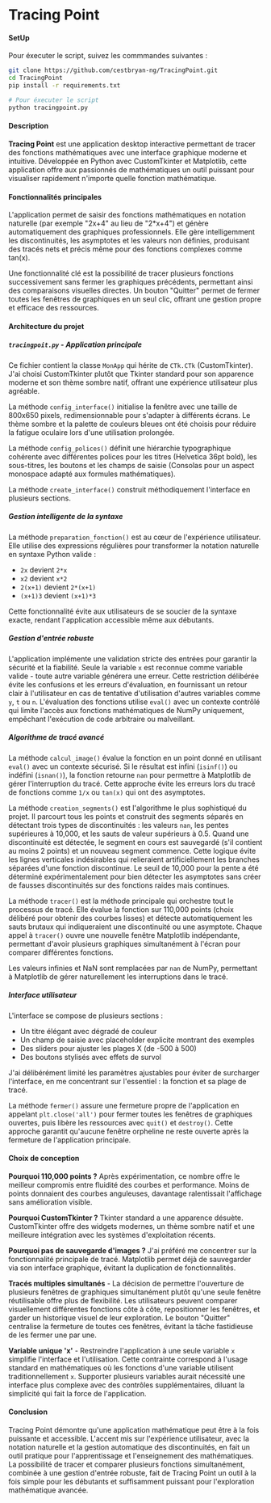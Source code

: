 # Tracing Point


#### SetUp

Pour éxecuter le script, suivez les commmandes suivantes :
```bash
git clone https://github.com/cestbryan-ng/TracingPoint.git
cd TracingPoint
pip install -r requirements.txt

# Pour éxecuter le script
python tracingpoint.py
```


#### Description

**Tracing Point** est une application desktop interactive permettant de tracer des fonctions mathématiques avec une interface graphique moderne et intuitive. Développée en Python avec CustomTkinter et Matplotlib, cette application offre aux passionnés de mathématiques un outil puissant pour visualiser rapidement n'importe quelle fonction mathématique.


#### Fonctionnalités principales

L'application permet de saisir des fonctions mathématiques en notation naturelle (par exemple "2x+4" au lieu de "2*x+4") et génère automatiquement des graphiques professionnels. Elle gère intelligemment les discontinuités, les asymptotes et les valeurs non définies, produisant des tracés nets et précis même pour des fonctions complexes comme tan(x).

Une fonctionnalité clé est la possibilité de tracer plusieurs fonctions successivement sans fermer les graphiques précédents, permettant ainsi des comparaisons visuelles directes. Un bouton "Quitter" permet de fermer toutes les fenêtres de graphiques en un seul clic, offrant une gestion propre et efficace des ressources.


#### Architecture du projet


##### `tracingpoit.py` - Application principale

Ce fichier contient la classe `MonApp` qui hérite de `CTk.CTk` (CustomTkinter). J'ai choisi CustomTkinter plutôt que Tkinter standard pour son apparence moderne et son thème sombre natif, offrant une expérience utilisateur plus agréable.

La méthode `config_interface()` initialise la fenêtre avec une taille de 800x650 pixels, redimensionnable pour s'adapter à différents écrans. Le thème sombre et la palette de couleurs bleues ont été choisis pour réduire la fatigue oculaire lors d'une utilisation prolongée.

La méthode `config_polices()` définit une hiérarchie typographique cohérente avec différentes polices pour les titres (Helvetica 36pt bold), les sous-titres, les boutons et les champs de saisie (Consolas pour un aspect monospace adapté aux formules mathématiques).

La méthode `create_interface()` construit méthodiquement l'interface en plusieurs sections.


##### Gestion intelligente de la syntaxe

La méthode `preparation_fonction()` est au cœur de l'expérience utilisateur. Elle utilise des expressions régulières pour transformer la notation naturelle en syntaxe Python valide :
- `2x` devient `2*x`
- `x2` devient `x*2`
- `2(x+1)` devient `2*(x+1)`
- `(x+1)3` devient `(x+1)*3`

Cette fonctionnalité évite aux utilisateurs de se soucier de la syntaxe exacte, rendant l'application accessible même aux débutants.


##### Gestion d'entrée robuste

L'application implémente une validation stricte des entrées pour garantir la sécurité et la fiabilité. Seule la variable `x` est reconnue comme variable valide - toute autre variable générera une erreur. Cette restriction délibérée évite les confusions et les erreurs d'évaluation, en fournissant un retour clair à l'utilisateur en cas de tentative d'utilisation d'autres variables comme `y`, `t` ou `n`. L'évaluation des fonctions utilise `eval()` avec un contexte contrôlé qui limite l'accès aux fonctions mathématiques de NumPy uniquement, empêchant l'exécution de code arbitraire ou malveillant.


##### Algorithme de tracé avancé

La méthode `calcul_image()` évalue la fonction en un point donné en utilisant `eval()` avec un contexte sécurisé. Si le résultat est infini (`isinf()`) ou indéfini (`isnan()`), la fonction retourne `nan` pour permettre à Matplotlib de gérer l'interruption du tracé. Cette approche évite les erreurs lors du tracé de fonctions comme `1/x` ou `tan(x)` qui ont des asymptotes.

La méthode `creation_segments()` est l'algorithme le plus sophistiqué du projet. Il parcourt tous les points et construit des segments séparés en détectant trois types de discontinuités : les valeurs `nan`, les pentes supérieures à 10,000, et les sauts de valeur supérieurs à 0.5. Quand une discontinuité est détectée, le segment en cours est sauvegardé (s'il contient au moins 2 points) et un nouveau segment commence. Cette logique évite les lignes verticales indésirables qui relieraient artificiellement les branches séparées d'une fonction discontinue. Le seuil de 10,000 pour la pente a été déterminé expérimentalement pour bien détecter les asymptotes sans créer de fausses discontinuités sur des fonctions raides mais continues.

La méthode `tracer()` est la méthode principale qui orchestre tout le processus de tracé. Elle évalue la fonction sur 110,000 points (choix délibéré pour obtenir des courbes lisses) et détecte automatiquement les sauts brutaux qui indiqueraient une discontinuité ou une asymptote. Chaque appel à `tracer()` ouvre une nouvelle fenêtre Matplotlib indépendante, permettant d'avoir plusieurs graphiques simultanément à l'écran pour comparer différentes fonctions.

Les valeurs infinies et NaN sont remplacées par `nan` de NumPy, permettant à Matplotlib de gérer naturellement les interruptions dans le tracé.


##### Interface utilisateur

L'interface se compose de plusieurs sections :
- Un titre élégant avec dégradé de couleur
- Un champ de saisie avec placeholder explicite montrant des exemples
- Des sliders pour ajuster les plages X (de -500 à 500)
- Des boutons stylisés avec effets de survol

J'ai délibérément limité les paramètres ajustables pour éviter de surcharger l'interface, en me concentrant sur l'essentiel : la fonction et sa plage de tracé.

La méthode `fermer()` assure une fermeture propre de l'application en appelant `plt.close('all')` pour fermer toutes les fenêtres de graphiques ouvertes, puis libère les ressources avec `quit()` et `destroy()`. Cette approche garantit qu'aucune fenêtre orpheline ne reste ouverte après la fermeture de l'application principale.


#### Choix de conception

**Pourquoi 110,000 points ?** Après expérimentation, ce nombre offre le meilleur compromis entre fluidité des courbes et performance. Moins de points donnaient des courbes anguleuses, davantage ralentissait l'affichage sans amélioration visible.

**Pourquoi CustomTkinter ?** Tkinter standard a une apparence désuète. CustomTkinter offre des widgets modernes, un thème sombre natif et une meilleure intégration avec les systèmes d'exploitation récents.

**Pourquoi pas de sauvegarde d'images ?** J'ai préféré me concentrer sur la fonctionnalité principale de tracé. Matplotlib permet déjà de sauvegarder via son interface graphique, évitant la duplication de fonctionnalités.

**Tracés multiples simultanés** - La décision de permettre l'ouverture de plusieurs fenêtres de graphiques simultanément plutôt qu'une seule fenêtre réutilisable offre plus de flexibilité. Les utilisateurs peuvent comparer visuellement différentes fonctions côte à côte, repositionner les fenêtres, et garder un historique visuel de leur exploration. Le bouton "Quitter" centralise la fermeture de toutes ces fenêtres, évitant la tâche fastidieuse de les fermer une par une.

**Variable unique 'x'** - Restreindre l'application à une seule variable `x` simplifie l'interface et l'utilisation. Cette contrainte correspond à l'usage standard en mathématiques où les fonctions d'une variable utilisent traditionnellement `x`. Supporter plusieurs variables aurait nécessité une interface plus complexe avec des contrôles supplémentaires, diluant la simplicité qui fait la force de l'application.


#### Conclusion

Tracing Point démontre qu'une application mathématique peut être à la fois puissante et accessible. L'accent mis sur l'expérience utilisateur, avec la notation naturelle et la gestion automatique des discontinuités, en fait un outil pratique pour l'apprentissage et l'enseignement des mathématiques. La possibilité de tracer et comparer plusieurs fonctions simultanément, combinée à une gestion d'entrée robuste, fait de Tracing Point un outil à la fois simple pour les débutants et suffisamment puissant pour l'exploration mathématique avancée.
